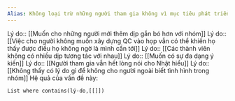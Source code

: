 ```yaml
---
Alias: Không loại trừ những người tham gia không vì mục tiêu phát triển QC ra khỏi cuộc họp
---
```


Lý do:: [[Muốn cho những người mới thêm dịp gắn bó hơn với nhóm]] 
Lý do:: [[Việc cho người không muốn xây dựng QC vào họp vẫn có thể khiến họ thấy được điều họ không ngờ là mình cần tới]]
Lý do:: [[Các thành viên không có nhiều dịp tương tác với nhau]]
Lý do:: [[Muốn có sự đa dạng ý kiến]]
Lý do:: [[Người tham gia vẫn hết lòng nói cho Nhật hiểu]]
Lý do:: [[Không thấy có lý do gì để không cho người ngoài biết tình hình trong nhóm]]
Hệ quả của vấn đề này:
```dataview
List where contains(lý-do,[[]])
```
 